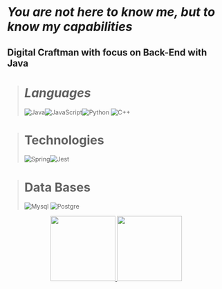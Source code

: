 # *You are not here to know **me**, but to know my **capabilities***

## Digital Craftman with focus on Back-End with Java
> # ***Languages***
>
>  ![Java](https://img.shields.io/badge/Java-ED8B00?style=for-the-badge&logo=openjdk&logoColor=white)![JavaScript](https://img.shields.io/badge/JavaScript-323330?style=for-the-badge&logo=javascript&logoColor=F7DF1E)![Python](https://img.shields.io/badge/Python-14354C?style=for-the-badge&logo=python&logoColor=white)
![C++](https://img.shields.io/badge/C%2B%2B-00599C?style=for-the-badge&logo=c%2B%2B&logoColor=white)
>

># Technologies
>![Spring](https://img.shields.io/badge/Spring-6DB33F?style=for-the-badge&logo=spring&logoColor=white)![Jest](https://img.shields.io/badge/Jest-323330?style=for-the-badge&logo=Jest&logoColor=white)

># Data Bases
>![Mysql](https://img.shields.io/badge/MySQL-00000F?style=for-the-badge&logo=mysql&logoColor=white)
![Postgre](https://img.shields.io/badge/PostgreSQL-316192?style=for-the-badge&logo=postgresql&logoColor=white)

<p align="center" justify-content="center">
  <a href="https://github.com/anuraghazra/github-readme-stats">
    <img  height="150"src="https://github-readme-stats.vercel.app/api?username=Brandaumm&show_icons=true&theme=transparent&border_color=DC143C&title_color=DC143C&border_radius=10&text_color=DC143C&icon_color=DC143C" />
  </a>
  <a href="https://github.com/anuraghazra/convoychat">
    <img height="150" src="https://github-readme-stats.vercel.app/api/top-langs?username=Brandaumm&layout=compact&langs_count=8&card_width=320&theme=transparent&border_color=DC143C&text_color=DC143C&title_color=DC143C" />
  </a>
</p>
